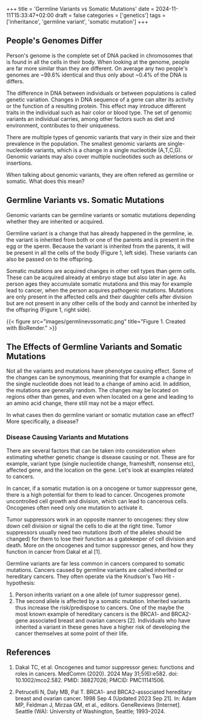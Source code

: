 +++
title = 'Germline Variants vs Somatic Mutations'
date = 2024-11-11T15:33:47+02:00
draft = false
categories = ['genetics']
tags = ['inheritance', 'germline variant', 'somatic mutation']
+++

## People's Genomes Differ

Person's genome is the complete set of DNA packed in chromosomes that is found in all the cells in their body.
When looking at the genome, people are far more similar than they are different. On average any two
people's genomes are ~99.6% identical and thus only about ~0.4% of the DNA is differs.

The difference in DNA between individuals or between populations is called genetic variation. 
Changes in DNA sequence of a gene can alter its activity or the function of a resulting protein.
This effect may introduce different traits in the individual such as hair color or blood type. 
The set of genomic variants an individual carries, among other factors such as diet and environment,
contributes to their uniqueness. 

There are multiple types of genomic variants that vary in their size and their prevalence in the population.
The smallest genomic variants are single-nucleotide variants, which is a change in a single nucleotide (A,T,C,G).
Genomic variants may also cover multiple nucleotides such as deletions or insertions.

When talking about genomic variants, they are often refered as germline or somatic. What does this mean?


## Germline Variants vs. Somatic Mutations

Genomic variants can be germline variants or somatic mutations depending whether they are inherited or acquired.

Germline variant is a change that has already happened in the germline, ie. the variant is inherited from 
both or one of the parents and is present in the egg or the sperm. 
Because the variant is inherited from the parents, it will be present in all the cells of the body 
(Figure 1, left side).
These variants can also be passed on to the offspring.


Somatic mutations are acquired changes in other cell types than germ cells. These can be acquired already 
at embryo stage but also later in age. As person ages they accumulate somatic mutations and this may for 
example lead to cancer, when the person acquires pathogenic mutations. Mutations are only present in the 
affected cells and their daughter cells after division but are not present in any other cells of the body
 and cannot be inherited by the offspring (Figure 1, right side).

{{< figure src="images/germlinevssomatic.png" title="Figure 1. Created with BioRender." >}}

## The Effects of Germline Variants and Somatic Mutations

Not all the variants and mutations have phenotype causing effect. Some of the changes can be synonymous, 
meanining that for example a change in the single nucleotide does not lead to a change of amino acid. 
In addition, the mutations are generally random. The changes may be located  on regions other than genes,
 and even when located on a gene and leading to an amino acid change, there still may not be a major effect.


In what cases then do germline variant or somatic mutation case an effect? More specifically, a disease?


### Disease Causing Variants and Mutations

There are several factors that can be taken into consideration when estimating whether genetic change is
 disease causing or not. These are for example, variant type (single nucleotide change, frameshift,
 nonsense etc), affected gene, and the location on the gene. Let's look at examples related to cancers.

In cancer, if a somatic mutation is on a oncogene or tumor suppressor gene, there is a high
potential for them to lead to cancer. Oncogenes promote uncontrolled cell growth and division, which can lead 
to cancerous cells. Oncogenes often need only one mutation to activate it. 

Tumor suppressors work in an opposite manner to oncogenes: they slow down cell division or signal the cells to 
die at the right time. Tumor suppressors usually need two mutations (both of the alleles should be changed) 
for them to lose their function as a gatekeeper of cell division and death. More on the oncogenes and tumor
suppressor genes, and how they function in cancer from Dakal et al [1]. 

Germline variants are far less common in cancers compared to somatic mutations. Cancers caused by germline
variants are called inherited or hereditary cancers. They often operate via the Knudson's Two Hit -hypothesis:
1) Person inherits variant on a one allele (of tumor suppressor gene). 
2) The second allele is affected by a somatic mutation. Inherited variants thus increase the risk/predispose to cancers. One of the maybe the 
most known example of hereditary cancers is the BRCA1- and BRCA2-gene associated breast and ovarian cancers [2]. 
Individuals who have inherited a variant in these genes have a higher risk of developing the cancer themselves
at some point of their life.


## References

1. Dakal TC, et al.  Oncogenes and tumor suppressor genes: functions and roles in cancers. 
MedComm (2020). 2024 May 31;5(6):e582. doi: 10.1002/mco2.582. PMID: 38827026; PMCID: PMC11141506.

2. Petrucelli N, Daly MB, Pal T. BRCA1- and BRCA2-associated hereditary breast and ovarian cancer.
 1998 Sep 4 [Updated 2023 Sep 21]. In: Adam MP, Feldman J, Mirzaa GM, et al., editors. 
GeneReviews [Internet]. Seattle (WA): University of Washington, Seattle; 1993–2024.
